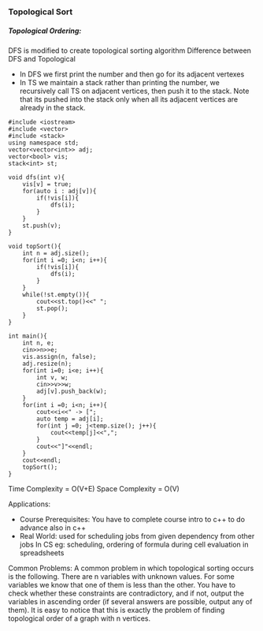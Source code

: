 ### Topological Sort
##### Topological Ordering:
DFS is modified to create topological sorting algorithm
Difference between DFS and Topological
- In DFS we first print the number and then go for its adjacent vertexes
- In TS we maintain a stack rather than printing the number, we recursively call TS on adjacent vertices, then push it to the stack. Note that its pushed into the stack only when all its adjacent vertices are already in the stack.

```
#include <iostream>
#include <vector>
#include <stack>
using namespace std;
vector<vector<int>> adj;
vector<bool> vis;
stack<int> st;

void dfs(int v){
    vis[v] = true;
    for(auto i : adj[v]){
        if(!vis[i]){
            dfs(i);
        }
    }
    st.push(v);
}

void topSort(){
    int n = adj.size();
    for(int i =0; i<n; i++){
        if(!vis[i]){
            dfs(i);
        }
    }
    while(!st.empty()){
        cout<<st.top()<<" ";
        st.pop();
    }
}

int main(){
    int n, e;
    cin>>n>>e;
    vis.assign(n, false);
    adj.resize(n);
    for(int i=0; i<e; i++){
        int v, w;
        cin>>v>>w;
        adj[v].push_back(w);
    }
    for(int i =0; i<n; i++){
        cout<<i<<" -> [";
        auto temp = adj[i];
        for(int j =0; j<temp.size(); j++){
            cout<<temp[j]<<",";
        }
        cout<<"]"<<endl;
    }
    cout<<endl;
    topSort();
}
```

Time Complexity = O(V+E)
Space Complexity = O(V)

Applications: 
- Course Prerequisites: You have to complete course intro to c++ to do advance also in c++
- Real World: used for scheduling jobs from given dependency from other jobs
In CS eg: scheduling, ordering of formula during cell evaluation in spreadsheets

Common Problems:
A common problem in which topological sorting occurs is the following. There are n variables with unknown values. For some variables we know that one of them is less than the other. You have to check whether these constraints are contradictory, and if not, output the variables in ascending order (if several answers are possible, output any of them). It is easy to notice that this is exactly the problem of finding topological order of a graph with n vertices.